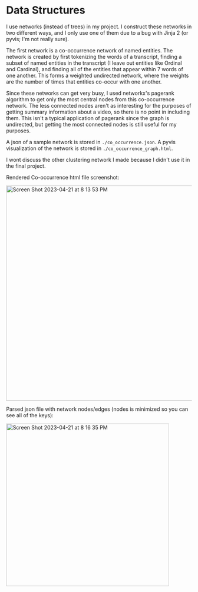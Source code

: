 # Data Structures

I use networks (instead of trees) in my project. I construct these networks in two different ways, and I only use one of them due to a bug with Jinja 2 (or pyvis; I'm not really sure).

The first network is a co-occurrence network of named entities. The network is created by first tokenizing the words of a transcript, finding a subset of named entities in the transcript (I leave out entities like Ordinal and Cardinal), and finding all of the entities that appear within 7 words of one another. This forms a weighted undirected network, where the weights are the number of times that entities co-occur with one another. 

Since these networks can get very busy, I used networkx's pagerank algorithm to get only the most central nodes from this co-occurrence network. The less connected nodes aren't as interesting for the purposes of getting summary information about a video, so there is no point in including them. This isn't a typical application of pagerank since the graph is undirected, but getting the most connected nodes is still useful for my purposes.

A json of a sample network is stored in `./co_occurrence.json`. A pyvis visualization of the network is stored in `./co_occurrence_graph.html`.

I wont discuss the other clustering network I made because I didn't use it in the final project.

Rendered Co-occurrence html file screenshot:

<img width="585" alt="Screen Shot 2023-04-21 at 8 13 53 PM" src="https://user-images.githubusercontent.com/60138157/233751315-ea82855d-7cb6-4710-8e5b-c344cb085a0b.png">

Parsed json file with network nodes/edges (nodes is minimized so you can see all of the keys):

<img width="442" alt="Screen Shot 2023-04-21 at 8 16 35 PM" src="https://user-images.githubusercontent.com/60138157/233751443-b5e34cdd-6ae9-4812-b569-8ced9d29478e.png">


